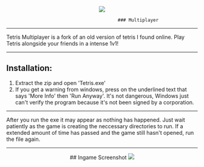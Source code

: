 <p align="center">
<img src="https://i.imgur.com/35IA11d.png" </a>

                                             ### Multiplayer

---
Tetris Multiplayer is a fork of an old version of tetris I found online. Play Tetris alongside your friends in a intense 1v1!


---


## Installation:
1. Extract the zip and open 'Tetris.exe'
2. If you get a warning from windows, press on the underlined text that says 'More Info' then 'Run Anyway'. It's not dangerous, Windows just can't verify the program because it's not been signed by a corporation.

---

After you run the exe it may appear as nothing has happened. Just wait patiently as the game is creating the
neccessary directories to run. If a extended amount of time has passed and the game still hasn't opened, run
the file again.

---
  
  <p align="center"> ## Ingame Screenshot
  <img src="https://i.imgur.com/FywZ2mV.png" </a>
